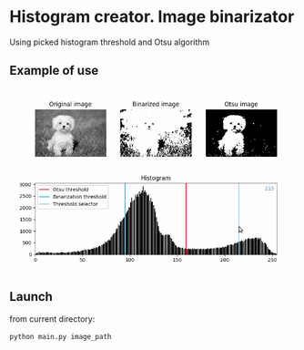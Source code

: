 # Histogram creator. Image binarizator

Using picked histogram threshold and Otsu algorithm

## Example of use

![Usage example](usage_example.gif)

## Launch

from current directory:

```bash
python main.py image_path
```

